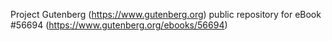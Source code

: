 Project Gutenberg (https://www.gutenberg.org) public repository for
eBook #56694 (https://www.gutenberg.org/ebooks/56694)
